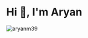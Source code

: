 <h1 >Hi 👋, I'm Aryan</h1>
<p><img align="left" src="https://github-readme-stats.vercel.app/api/top-langs?username=aryanm39&show_icons=true&locale=en&layout=compact" alt="aryanm39" /></p>
